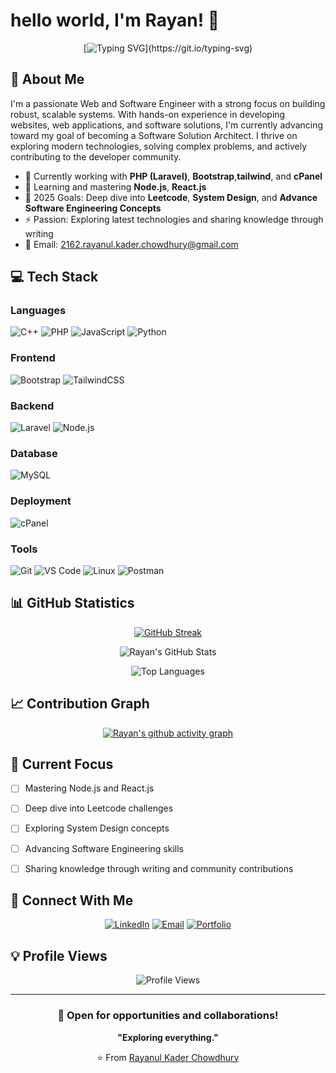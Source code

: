 # hello world, I'm Rayan! 👋

<div align="center">
  
[![Typing SVG](https://readme-typing-svg.demolab.com?font=Fira+Code&size=22&duration=3000&pause=1000&color=2E9EF7&center=true&vCenter=true&width=600&lines=Web+Developer;Software+Engineer;Laravel+Developer;Problem+Solver;)](https://git.io/typing-svg)

</div>

## 🚀 About Me

I'm a passionate Web and Software Engineer with a strong focus on building robust, scalable systems. With hands-on experience in developing websites, web applications, and software solutions, I'm currently advancing toward my goal of becoming a Software Solution Architect. I thrive on exploring modern technologies, solving complex problems, and actively contributing to the developer community.

- 🔭 Currently working with **PHP (Laravel)**, **Bootstrap**,**tailwind**, and  **cPanel**
- 🌱 Learning and mastering **Node.js**, **React.js**
- 🎯 2025 Goals: Deep dive into **Leetcode**, **System Design**, and **Advance Software Engineering Concepts**
- ⚡ Passion: Exploring latest technologies and sharing knowledge through writing
- 📧 Email: [2162.rayanul.kader.chowdhury@gmail.com](mailto:2162.rayanul.kader.chowdhury@gmail.com)

## 💻 Tech Stack

### Languages

![C++](https://img.shields.io/badge/C++-00599C?style=for-the-badge&logo=cpp&logoColor=white)
![PHP](https://img.shields.io/badge/PHP-777BB4?style=for-the-badge&logo=php&logoColor=white)
![JavaScript](https://img.shields.io/badge/JavaScript-F7DF1E?style=for-the-badge&logo=javascript&logoColor=black)
![Python](https://img.shields.io/badge/Python-3776AB?style=for-the-badge&logo=python&logoColor=white)

### Frontend

![Bootstrap](https://img.shields.io/badge/Bootstrap-7952B3?style=for-the-badge&logo=bootstrap&logoColor=white)
![TailwindCSS](https://img.shields.io/badge/Tailwind_CSS-38B2AC?style=for-the-badge&logo=tailwind-css&logoColor=white)

### Backend

![Laravel](https://img.shields.io/badge/Laravel-FF2D20?style=for-the-badge&logo=laravel&logoColor=white)
![Node.js](https://img.shields.io/badge/Node.js-43853D?style=for-the-badge&logo=node.js&logoColor=white)


### Database

![MySQL](https://img.shields.io/badge/MySQL-00000F?style=for-the-badge&logo=mysql&logoColor=white)

### Deployment

![cPanel](https://img.shields.io/badge/cPanel-FF6C2C?style=for-the-badge&logo=cpanel&logoColor=white)


### Tools
![Git](https://img.shields.io/badge/Git-F05032?style=for-the-badge&logo=git&logoColor=white)
![VS Code](https://img.shields.io/badge/VS_Code-007ACC?style=for-the-badge&logo=visual-studio-code&logoColor=white)
![Linux](https://img.shields.io/badge/Linux-FCC624?style=for-the-badge&logo=linux&logoColor=black)
![Postman](https://img.shields.io/badge/Postman-FF6C37?style=for-the-badge&logo=postman&logoColor=white)

## 📊 GitHub Statistics

<div align="center">
  
[![GitHub Streak](http://github-readme-streak-stats.herokuapp.com?user=rayan2162&theme=tokyonight&date_format=M%20j%5B%2C%20Y%5D&border_radius=8)](https://git.io/streak-stats)

</div>

<div align="center">
  
![Rayan's GitHub Stats](https://github-readme-stats.vercel.app/api?username=rayan2162&show_icons=true&theme=tokyonight&hide_border=true&count_private=true)

</div>

<div align="center">
  
![Top Languages](https://github-readme-stats.vercel.app/api/top-langs/?username=rayan2162&layout=compact&theme=tokyonight&hide_border=true&langs_count=8)

</div>

## 📈 Contribution Graph

<div align="center">
  
[![Rayan's github activity graph](https://github-readme-activity-graph.vercel.app/graph?username=rayan2162&theme=tokyo-night&hide_border=true)](https://github.com/ashutosh00710/github-readme-activity-graph)

</div>

## 🎯 Current Focus

- [ ] Mastering Node.js and React.js
- [ ] Deep dive into Leetcode challenges
- [ ] Exploring System Design concepts
- [ ] Advancing Software Engineering skills
- [ ] Sharing knowledge through writing and community contributions


## 🤝 Connect With Me

<div align="center">

[![LinkedIn](https://img.shields.io/badge/LinkedIn-0077B5?style=for-the-badge&logo=linkedin&logoColor=white)](https://www.linkedin.com/in/rayanul-kader-chowdhury/)
[![Email](https://img.shields.io/badge/Email-D14836?style=for-the-badge&logo=gmail&logoColor=white)](mailto:2162.rayanul.kader.chowdhury@gmail.com)
[![Portfolio](https://img.shields.io/badge/Portfolio-FF5722?style=for-the-badge&logo=google-chrome&logoColor=white)]()

</div>

## 💡 Profile Views

<div align="center">
  
![Profile Views](https://komarev.com/ghpvc/?username=rayan2162&color=blueviolet&style=for-the-badge)

</div>

---

<div align="center">
  
### 💼 Open for opportunities and collaborations!

**"Exploring everything."**

⭐️ From [Rayanul Kader Chowdhury](https://github.com/rayan2162)

</div>